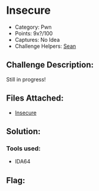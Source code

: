 # Insecure
- Category: Pwn
- Points: 9x?/100
- Captures: No Idea
- Challenge Helpers: [Sean](https://github.com/serotonincrash)

## Challenge Description:
Still in progress!

## Files Attached:
- [Insecure](./Insecure)

## Solution:

### Tools used:
- IDA64




## Flag: